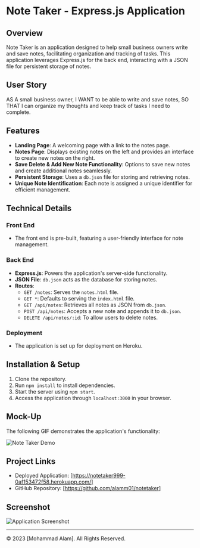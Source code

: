 # Note Taker - Express.js Application

## Overview

Note Taker is an application designed to help small business owners write and save notes, facilitating organization and tracking of tasks. This application leverages Express.js for the back end, interacting with a JSON file for persistent storage of notes.

## User Story

AS A small business owner,
I WANT to be able to write and save notes,
SO THAT I can organize my thoughts and keep track of tasks I need to complete.

## Features

- **Landing Page**: A welcoming page with a link to the notes page.
- **Notes Page**: Displays existing notes on the left and provides an interface to create new notes on the right.
- **Save Delete & Add New Note Functionality**: Options to save new notes and create additional notes seamlessly.
- **Persistent Storage**: Uses a `db.json` file for storing and retrieving notes.
- **Unique Note Identification**: Each note is assigned a unique identifier for efficient management.

## Technical Details

### Front End

- The front end is pre-built, featuring a user-friendly interface for note management.

### Back End

- **Express.js**: Powers the application's server-side functionality.
- **JSON File**: `db.json` acts as the database for storing notes.
- **Routes**:
  - `GET /notes`: Serves the `notes.html` file.
  - `GET *`: Defaults to serving the `index.html` file.
  - `GET /api/notes`: Retrieves all notes as JSON from `db.json`.
  - `POST /api/notes`: Accepts a new note and appends it to `db.json`.
  - `DELETE /api/notes/:id`: To allow users to delete notes.

### Deployment

- The application is set up for deployment on Heroku.

## Installation & Setup

1. Clone the repository.
2. Run `npm install` to install dependencies.
3. Start the server using `npm start`.
4. Access the application through `localhost:3000` in your browser.

## Mock-Up

The following GIF demonstrates the application's functionality:

![Note Taker Demo](../notetaker/public/assets/image/demo.gif)

## Project Links

- Deployed Application: [https://notetaker999-0af153472f58.herokuapp.com/]
- GitHub Repository: [https://github.com/alamm01/notetaker]

## Screenshot

![Application Screenshot](../notetaker/public/assets/image/screen.png)

- - -
© 2023 [Mohammad Alam]. All Rights Reserved.
